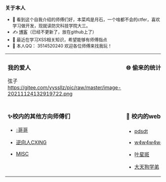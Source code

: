 
 ### 关于本人

- 👋 看到这个自我介绍的师傅们好，本菜鸡是月石，一个啥都不会的ctfer，喜欢学习做开发，现就读防灾科技学院大三。
- ✍️ [博客](https://ysllz.github.io/)（已经不更新了，放在github上了）
- 🤔 最近在学习XSS相关知识，希望能够有师傅指点
- 🏃 本人QQ： 3514520240 欢迎各位师傅来找我玩！


<table width="100%">
<tr>
  <td valign="top" width="50%">

### 我的爱人
   弦子
   https://gitee.com/yyssllz/pic/raw/master/image-20211124132919722.png

  </td>
  <td valign="top" width="50%">

### 🌐 偷来的统计图

<img align="right" src="https://github-readme-stats.vercel.app/api?username=ysllz&show_icons=true&icon_color=CE1D2D&text_color=718096&bg_color=ffffff&hide_title=true" />


  </td>
</tr>
<tr>
  <td valign="top" width="50%">

### ✨校内的其他方向师傅们

- [💧哥哥](http://www.starssgo.top/)
- [逆向人CXING](https://www.cnblogs.com/cx1ng)
- [MISC](http://mklkx.github.io/)

  </td>
  <td valign="top" width="50%">

### 🙌 校内的web🐕们

- [pdsdt](http://www.pdsdt.lovepdsdt.com/)
- [w4w4w4w4w4w4!!!](http://w4nder.top/)
- [叶星斑](http://y24.top/)
- [大天狗学弟](https://atmujie.github.io/)

  </td>
</tr>
</table>

